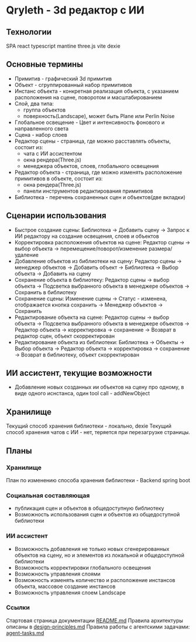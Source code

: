 # Qryleth - 3d редактор с ИИ

## Технологии
SPA react typescript mantine three.js vite dexie

## Основные термины
- Примитив - графический 3d примитив
- Объект - сгруппированный набор примитивов
- Инстанс объекта - конкретная реализация объекта, с указанием расположения на сцене, поворотом и масштабированием
- Слой, два типа:
    - группа объектов
    - поверхность(Landscape), может быть Plane или Perlin Noise
- Глобальное освещение - Цвет и интенсивность фонового и направленного света
- Сцена - набор слоев
- Редактор сцены - страница, где можно расставлять объекты, состоит из:
    - чата с ИИ ассистентом
    - окна рендера(Three.js)
    - менеджера объектов, слоев, глобального освещения
- Редактор объекта - страница, где можно изменять расположение примитивов в объекте, состоит из:
    - окна рендера(Three.js)
    - панели инструментов редактирования примитивов
- Библиотека - перечень сохраненных сцен и объектов(две вкладки)


## Сценарии использования
- Быстрое создание сцены: Библиотека -> Добавить сцену -> Запрос к ИИ редактору на создание освещения, слоев и объектов
- Корректировка расположения объектов на сцене: Редактор сцены -> выбор объекта -> перемещение/поворот/изменение размера/удаление
- Добавление объектов из библиотеки на сцену: Редактор сцены -> менеджер объектов -> Добавить объект -> Библиотека -> Выбор объекта -> Добавить на сцену
- Сохранение объекта в библиотеку: Редактор сцены -> выбор объекта -> Подсветка выбранного объекта в менеджере объектов -> Сохранить в библиотеку
- Сохранение сцены: Изменение сцены -> Статус - изменена, отображается кнопка сохранить -> Менеджер объектов -> Сохранить
- Редактирование объекта на сцене: Редактор сцены -> выбор объекта -> Подсветка выбранного объекта в менеджере объектов -> Редактор объекта -> корректировка -> сохранение -> Возврат в редактор сцен, объект скорректирован
- Редактирование объекта из библиотеки: Библиотека -> Объекты -> Выбор объекта -> Редактор объекта -> корректировка -> сохранение -> Возврат в библиотеку, объект скорректирован


## ИИ ассистент, текущие возможности
- Добавление новых созданных ии объектов на сцену про одному, в виде одного иснстанса, один tool call - addNewObject

## Хранилище
Текущий способ хранения библиотеки - локально, dexie
Текущий способ хранения чатов с ИИ - нет, теряется при перезагрузке страницы.

## Планы
### Хранилище
План по изменению способа хранения библиотеки - Backend spring boot

### Социальная составляющая
- публикация сцен и объектов в общедоступную библиотеку
- Возможность использования сцен и объектов из общедоступной библиотеки

### ИИ ассистент
- Возможность добавления не только новых сгенерированных объектов на сцену, но и элементов из локальной и общедоступной библиотеки
- Возможность корректировки глобального освещения
- Возможность управления слоями
- Возможность изменять количество и расположение инстансов объекта, массовое создание инстансов
- Возможность управления слоем Landscape

### Ссылки
Стартовая страница документации [README.md](docs/README.md)
Правила архитектуры описаны в [design-principles.md](docs/architecture/design-principles.md)
Правила работы с агентскими задачами: [agent-tasks.md](docs/development/workflows/agent-tasks.md)

